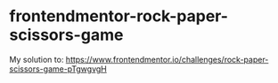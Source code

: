 # frontendmentor-rock-paper-scissors-game
My solution to: https://www.frontendmentor.io/challenges/rock-paper-scissors-game-pTgwgvgH
